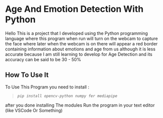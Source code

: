 
# Age And Emotion Detection With Python

Hello This is a project that I developed using the Python programming language where this program when run will turn on the webcam to capture the face where later when the webcam is on there will appear a red border containing information about emotions and age from us although it is less accurate because I am still learning to develop for Age Detection and its accuracy can be said to be 30 - 50%


## How To Use It
To Use This Program you need to install : 
> *`pip install opencv-python numpy fer mediapipe`*

after you done installing The modules Run the program in your text editor (like VSCode Or Something)
